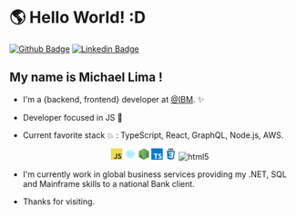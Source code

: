 # :earth_americas: Hello World! :D

[![Github Badge](https://img.shields.io/badge/-Github-000?style=flat-square&logo=Github&logoColor=white&link=https://github.com/MichaelLimof)](https://github.com/MichaelLimof)
[![Linkedin Badge](https://img.shields.io/badge/-LinkedIn-blue?style=flat-square&logo=Linkedin&logoColor=white&link=https://www.linkedin.com/in/michael-lima-7942ab149/)](https://www.linkedin.com/in/michael-lima-7942ab149/)

## My name is Michael Lima ! 

- I'm a {backend, frontend} developer at [@IBM](https://www.ibm.com). ✨

- Developer focused in JS  :robot:

- Current favorite stack  :collision: : TypeScript, React, GraphQL, Node.js, AWS.
    <p align="center"> <img src="https://raw.githubusercontent.com/github/explore/80688e429a7d4ef2fca1e82350fe8e3517d3494d/topics/javascript/javascript.png" alt="js" width="20" height="20"/>
     <img src="https://raw.githubusercontent.com/github/explore/80688e429a7d4ef2fca1e82350fe8e3517d3494d/topics/react/react.png" alt="react" width="20" height="20"/> 
     <img src="https://raw.githubusercontent.com/github/explore/80688e429a7d4ef2fca1e82350fe8e3517d3494d/topics/nodejs/nodejs.png" alt="node" width="20" height="20"/>
     <img src="https://raw.githubusercontent.com/github/explore/80688e429a7d4ef2fca1e82350fe8e3517d3494d/topics/typescript/typescript.png" alt="typescript" width="20" height="20"/> 
     <img src="https://raw.githubusercontent.com/github/explore/6c6508f34230f0ac0d49e847a326429eefbfc030/topics/css/css.png" alt="css3" width="20" height="20"/> 
     <img src="https://image.flaticon.com/icons/png/512/1216/1216733.png" alt="html5" width="20" height="20"/> </p>
	 
 - I'm currently work in global business services providing my .NET, SQL and Mainframe skills to a national Bank client.

- Thanks for visiting. 

